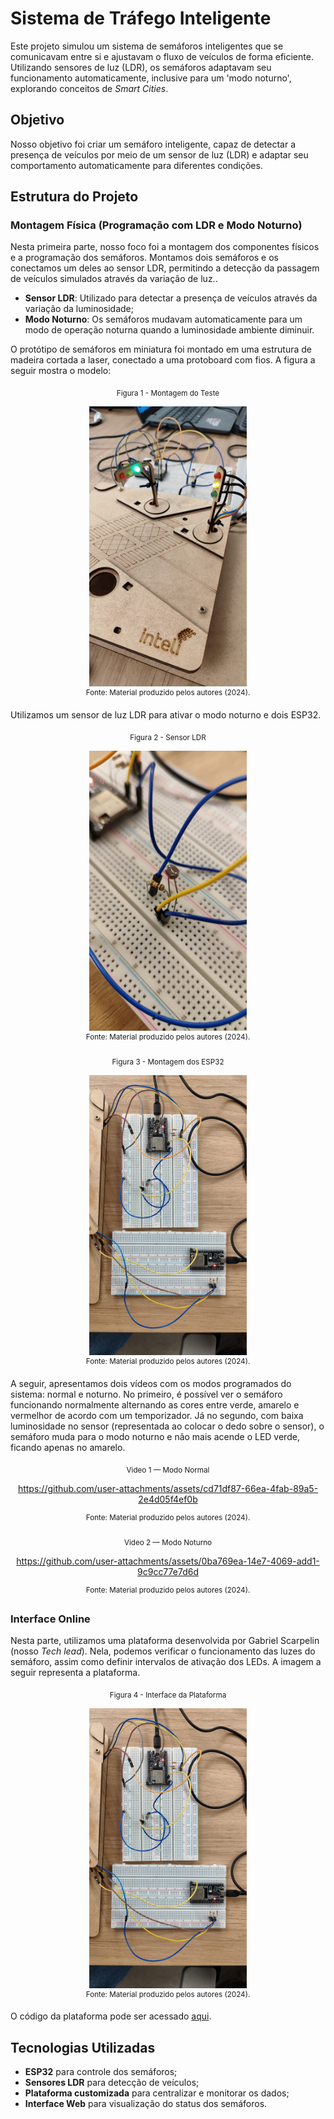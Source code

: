# Sistema de Tráfego Inteligente

Este projeto simulou um sistema de semáforos inteligentes que se comunicavam entre si e ajustavam o fluxo de veículos de forma eficiente. Utilizando sensores de luz (LDR), os semáforos adaptavam seu funcionamento automaticamente, inclusive para um 'modo noturno', explorando conceitos de *Smart Cities*.

## Objetivo

Nosso objetivo foi criar um semáforo inteligente, capaz de detectar a presença de veículos por meio de um sensor de luz (LDR) e adaptar seu comportamento automaticamente para diferentes condições.

## Estrutura do Projeto

### Montagem Física (Programação com LDR e Modo Noturno)

Nesta primeira parte, nosso foco foi a montagem dos componentes físicos e a programação dos semáforos. Montamos dois semáforos e os conectamos um deles ao sensor LDR, permitindo a detecção da passagem de veículos simulados através da variação de luz..

- **Sensor LDR**: Utilizado para detectar a presença de veículos através da variação da luminosidade;
- **Modo Noturno**: Os semáforos mudavam automaticamente para um modo de operação noturna quando a luminosidade ambiente diminuir.

O protótipo de semáforos em miniatura foi montado em uma estrutura de madeira cortada a laser, conectado a uma protoboard com fios. A figura a seguir mostra o modelo:

<div align="center"> <sub> Figura 1 - Montagem do Teste</sub>

<img src="assets\semaforo_1.jpeg" style="width: 50%;"><br>
<sup> Fonte: Material produzido pelos autores (2024).</sup> </div>

Utilizamos um sensor de luz LDR para ativar o modo noturno e dois ESP32.

<div align="center"> <sub> Figura 2 - Sensor LDR</sub>

<img src="assets\sensor_ldr.jpeg" style="width: 50%;"><br>
<sup> Fonte: Material produzido pelos autores (2024).</sup> </div>

<div align="center"> <sub> Figura 3 - Montagem dos ESP32</sub>

<img src="assets\montagem_esp32.jpeg" style="width: 50%;"><br>
<sup> Fonte: Material produzido pelos autores (2024).</sup> </div>

A seguir, apresentamos dois vídeos com os modos programados do sistema: normal e noturno. No primeiro, é possível ver o semáforo funcionando normalmente alternando as cores entre verde, amarelo e vermelhor de acordo com um temporizador. Já no segundo, com baixa luminosidade no sensor (representada ao colocar o dedo sobre o sensor), o semáforo muda para o modo noturno e não mais acende o LED verde, ficando apenas no amarelo.

<div align="center"> <sub> Video 1 —  Modo Normal</sub>

https://github.com/user-attachments/assets/cd71df87-66ea-4fab-89a5-2e4d05f4ef0b

<sup> Fonte: Material produzido pelos autores (2024).</sup> </div>

<div align="center"> <sub> Video 2 — Modo Noturno</sub>

https://github.com/user-attachments/assets/0ba769ea-14e7-4069-add1-9c9cc77e7d6d

<sup> Fonte: Material produzido pelos autores (2024).</sup> </div>

### Interface Online

Nesta parte, utilizamos uma plataforma desenvolvida por Gabriel Scarpelin (nosso *Tech lead*). Nela, podemos verificar o funcionamento das luzes do semáforo, assim como definir intervalos de ativação dos LEDs. A imagem a seguir representa a plataforma.

<div align="center"> <sub> Figura 4 - Interface da Plataforma</sub>

<img src="assets\montagem_esp32.jpeg" style="width: 50%;"><br>
<sup> Fonte: Material produzido pelos autores (2024).</sup> </div>

O código da plataforma pode ser acessado [aqui](https://github.com/GabrielScarpelinDiniz/plataforma-semaforos/blob/main/README.md).

## Tecnologias Utilizadas

- **ESP32** para controle dos semáforos;
- **Sensores LDR** para detecção de veículos;
- **Plataforma customizada** para centralizar e monitorar os dados;
- **Interface Web** para visualização do status dos semáforos.

